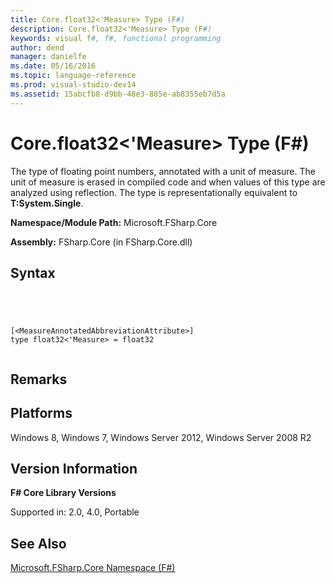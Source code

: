 ```yaml
---
title: Core.float32<'Measure> Type (F#)
description: Core.float32<'Measure> Type (F#)
keywords: visual f#, f#, functional programming
author: dend
manager: danielfe
ms.date: 05/16/2016
ms.topic: language-reference
ms.prod: visual-studio-dev14
ms.assetid: 15abcfb8-d9bb-48e3-885e-ab8355eb7d5a 
---
```


# Core.float32<'Measure> Type (F#)

The type of floating point numbers, annotated with a unit of measure. The unit of measure is erased in compiled code and when values of this type are analyzed using reflection. The type is representationally equivalent to **T:System.Single**.

**Namespace/Module Path:** Microsoft.FSharp.Core

**Assembly:** FSharp.Core (in FSharp.Core.dll)


## Syntax



```




[<MeasureAnnotatedAbbreviationAttribute>]
type float32<'Measure> = float32


```





## Remarks

## Platforms
Windows 8, Windows 7, Windows Server 2012, Windows Server 2008 R2


## Version Information
**F# Core Library Versions**

Supported in: 2.0, 4.0, Portable




## See Also
[Microsoft.FSharp.Core Namespace &#40;F&#35;&#41;](Microsoft.FSharp.Core-Namespace-%5BFSharp%5D.md)

